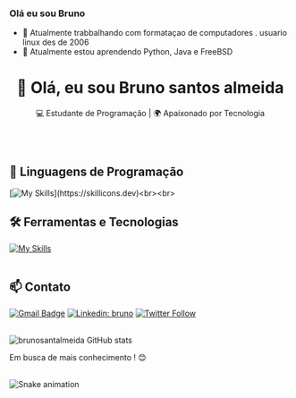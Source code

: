 ### Olá eu sou Bruno



- 🔭 Atualmente trabbalhando com formataçao de computadores . usuario linux des de 2006
- 🌱 Atualmente estou aprendendo Python, Java e FreeBSD
<h1 align="center">👋 Olá, eu sou Bruno santos almeida</h1>

<p align="center">
  💻 Estudante de Programação | 🌍 Apaixonado por Tecnologia
</p><br><br>


## 🚀 Linguagens de Programação
[![My Skills](https://skillicons.dev/icons?i=java,python,)](https://skillicons.dev)<br><br>

## 🛠️ Ferramentas e Tecnologias
[![My Skills](https://skillicons.dev/icons?i=vscode,eclipse,git,github)](https://skillicons.dev)<br><br>

## 📫 Contato

[![Gmail Badge](https://img.shields.io/badge/-ornubgandhy@gmail.com-006bed?style=flat-square&logo=Gmail&logoColor=white&link=mailto:ornubegandhy@gmail.com)](mailto:ornugandhy@gmail.com)
[![Linkedin: bruno](https://img.shields.io/badge/-brunosantosalmeida-blue?style=flat-square&logo=Linkedin&logoColor=white&link=https://www.linkedin.com/in/devellenias/)](https://www.linkedin.com/in/devellendias/)
[![Twitter Follow](https://img.shields.io/twitter/follow/BrunoSan4043?style=social)]({Link}) <br><br>


![brunosantalmeida GitHub stats](https://github-readme-stats.vercel.app/api?username=brunosantalmeida&show_icons=true&theme=radical)

Em busca de mais conhecimento ! 😊 <br><br>

  
  
   ![Snake animation](github.com/brunosantalmeida/bloc/output/github-contribution-grid-snake.svg)
  
  
  
